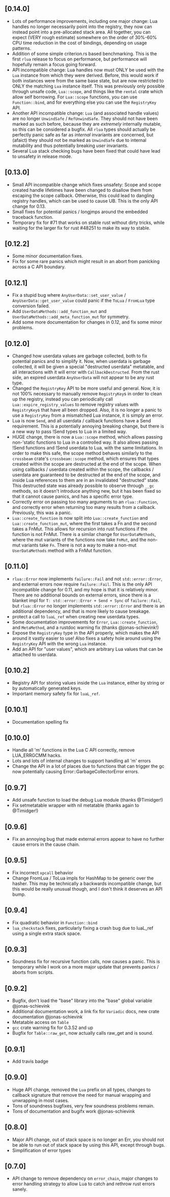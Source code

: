 ## [0.14.0]
- Lots of performance improvements, including one major change: Lua handles no
  longer necessarily point into the registry, they now can instead point into a
  pre-allocated stack area.  All together, you can expect (VERY rough estimate)
  somewhere on the order of 30%-60% CPU time reduction in the cost of bindings,
  depending on usage patterns.
- Addition of some simple criterion.rs based benchmarking.  This is the first
  `rlua` release to focus on performance, but performance will hopefully remain
  a focus going forward.
- API incompatible change: Lua handles now must ONLY be used with the `Lua`
  instance from which they were derived.  Before, this would work if both
  instances were from the same base state, but are now restricted to ONLY the
  matching `Lua` instance itself.  This was previously only possible through
  unsafe code, `Lua::scope`, and things like the `rental` crate which allow self
  borrowing.  For `Lua::scope` functions, you can use `Function::bind`, and for
  everything else you can use the `RegistryKey` API.
- Another API incompatible change: `Lua` (and associated handle values) are no
  longer `UnwindSafe` / `RefUnwindSafe`.  They should not have been marked as
  such before, because they are *extremely* internally mutable, so this can be
  considered a bugfix.  All `rlua` types should actually be perfectly panic safe
  as far as *internal* invariants are concerned, but (afaict) they should not be
  marked as `UnwindSafe` due to internal mutability and thus potentially
  breaking *user* invariants.
- Several Lua stack checking bugs have been fixed that could have lead to
  unsafety in release mode.

## [0.13.0]
- Small API incompatible change which fixes unsafety: Scope and scope created
  handle lifetimes have been changed to disallow them from escaping the scope
  callback.  Otherwise, this could lead to dangling registry handles, which can
  be used to cause UB.  This is the only API change for 0.13.
- Small fixes for potential panics / longjmps around the embedded traceback
  function.
- Temporary fix for #71 that works on stable rust without dirty tricks, while
  waiting for the larger fix for rust #48251 to make its way to stable.

## [0.12.2]
- Some minor documentation fixes.
- Fix for some rare panics which might result in an abort from panicking across
  a C API boundary.

## [0.12.1]
- Fix a stupid bug where `AnyUserData::set_user_value` /
  `AnyUserData::get_user_value` could panic if the `ToLua` / `FromLua` type
  conversion failed.
- Add `UserDataMethods::add_function_mut` and
  `UserDataMethods::add_meta_function_mut` for symmetry.
- Add some more documentation for changes in 0.12, and fix some minor problems.

## [0.12.0]
- Changed how userdata values are garbage collected, both to fix potential
  panics and to simplify it.  Now, when userdata is garbage collected, it will
  be given a special "destructed userdata" metatable, and all interactions with
  it will error with `CallbackDestructed`.  From the rust side, an expired
  userdata `AnyUserData` will not appear to be any rust type.
- Changed the `RegistryKey` API to be more useful and general.  Now, it is not
  100% necessary to manually remove `RegistryKey`s in order to clean up the
  registry, instead you can periodically call `Lua::expire_registry_values` to
  remove registry values with `RegistryKey`s that have all been dropped.  Also,
  it is no longer a panic to use a `RegistryKey` from a mismatched Lua instance,
  it is simply an error.
- Lua is now `Send`, and all userdata / callback functions have a Send
  requirement.  This is a potentially annoying breaking change, but there is a
  new way to pass !Send types to Lua in a limited way.
- HUGE change, there is now a `Lua::scope` method, which allows passing
  non-'static functions to Lua in a controlled way.  It also allows passing
  !Send functions and !Send userdata to Lua, with the same limitations.  In
  order to make this safe, the scope method behaves similarly to the `crossbeam`
  crate's `crossbeam::scope` method, which ensures that types created within the
  scope are destructed at the end of the scope.  When using callbacks / userdata
  created within the scope, the callbacks / userdata are guaranteed to be
  destructed at the end of the scope, and inside Lua references to them are in
  an invalidated "destructed" state.  This destructed state was already possible
  to observe through `__gc` methods, so it doesn't introduce anything new, but
  it has been fixed so that it cannot cause panics, and has a specific error
  type.
- Correctly error on passing too many arguments to an `rlua::Function`, and
  correctly error when returning too many results from a callback.  Previously,
  this was a panic.
- `Lua::create_function` is now split into `Lua::create_function` and
  `Lua::create_function_mut`, where the first takes a Fn and the second takes a
  FnMut.  This allows for recursion into rust functions if the function is not
  FnMut.  There is a similar change for `UserDataMethods`, where the mut
  variants of the functions now take `FnMut`, and the non-mut variants take
  `Fn`.  There is not a way to make a non-mut `UserDataMethods` method with a
  FnMut function.

## [0.11.0]
- `rlua::Error` now implements `failure::Fail` and not `std::error::Error`, and
  external errors now require `failure::Fail`.  This is the only API
  incompatible change for 0.11, and my hope is that it is relatively minor.
  There are no additional bounds on external errors, since there is a blanket
  impl for `T: std::error::Error + Send + Sync` of `failure::Fail`, but
  `rlua::Error` no longer implements `std::error::Error` and there is an
  additional dependency, and that is more likely to cause breakage.
- protect a call to `luaL_ref` when creating new userdata types.
- Some documentation improvements for `Error`, `Lua::create_function`, and
  `MetaMethod`, and a rustdoc warning fix (thanks @jonas-schievink!)
- Expose the `RegistryKey` type in the API properly, which makes the API around
  it vastly easier to use!  Also fixes a safety hole around using the
  `RegistryKey` API with the wrong `Lua` instance.
- Add an API for "user values", which are arbitrary Lua values that can be
  attached to userdata.

## [0.10.2]
- Registry API for storing values inside the `Lua` instance, either by string or
  by automatically generated keys.
- Important memory safety fix for `luaL_ref`.

## [0.10.1]
- Documentation spelling fix

## [0.10.0]
- Handle all 'm' functions in the Lua C API correctly, remove LUA_ERRGCMM hacks.
- Lots and lots of internal changes to support handling all 'm' errors
- Change the API in a lot of places due to functions that can trigger the gc now
  potentially causing Error::GarbageCollectorError errors.

## [0.9.7]
- Add unsafe function to load the debug Lua module (thanks @Timidger!)
- Fix setmetatable wrapper with nil metatable (thanks again to @Timidger!)

## [0.9.6]
- Fix an annoying bug that made external errors appear to have no further cause
  errors in the cause chain.

## [0.9.5]
- Fix incorrect `xpcall` behavior
- Change FromLua / ToLua impls for HashMap to be generic over the hasher.  This
  may be technically a backwards incompatible change, but this would be really
  unusual though, and I don't think it deserves an API bump.

## [0.9.4]
- Fix quadratic behavior in ``Function::bind``
- `lua_checkstack` fixes, particularly fixing a crash bug due to luaL_ref using
  a single extra stack space.

## [0.9.3]
- Soundness fix for recursive function calls, now causes a panic.
  This is temporary while I work on a more major update that
  prevents panics / aborts from scripts.

## [0.9.2]
- Bugfix, don't load the "base" library into the "base" global variable
  @jonas-schievink
- Additional documentation work, a link fix for `Variadic` docs, new crate
  documentation @jonas-schievink
- Metatable access on `Table`
- `gcc` crate warning fix for 0.3.52 and up
- Bugfix for `Table::raw_get`, now actually calls raw_get and is sound.

## [0.9.1]
- Add travis badge

## [0.9.0]
- Huge API change, removed the `Lua` prefix on all types, changes to callback
  signature that remove the need for manual wrapping and unwrapping in most
  cases.
- Tons of soundness bugfixes, very few soundness problems remain.
- Tons of documentation and bugifx work @jonas-schievink

## [0.8.0]
- Major API change, out of stack space is no longer an Err, you should not be
  able to run out of stack space by using this API, except through bugs.
- Simplification of error types

## [0.7.0]
- API change to remove dependency on `error_chain`, major changes to error
  handling strategy to allow Lua to catch and rethrow rust errors sanely.
